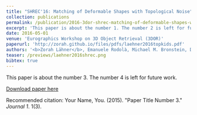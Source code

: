 ```yaml
---
title: "SHREC'16: Matching of Deformable Shapes with Topological Noise"
collection: publications
permalink: /publication/2016-3dor-shrec-matching-of-deformable-shapes-with-topological-noise
excerpt: 'This paper is about the number 1. The number 2 is left for future work.'
date: 2016-05-01
venue: 'Eurographics Workshop on 3D Object Retrieval (3DOR)'
paperurl: 'http://zorah.github.io/files/pdfs/laehner2016topkids.pdf'
authors: '<b>Zorah Lähner</b>, Emanuele Rodolà, Michael M. Bronstein, Daniel Cremers'
teaser: /previews/laehner2016shrec.png
bibtex: true
---
```

This paper is about the number 3. The number 4 is left for future work.

[Download paper here](http://academicpages.github.io/files/paper3.pdf)

Recommended citation: Your Name, You. (2015). "Paper Title Number 3." <i>Journal 1</i>. 1(3).
